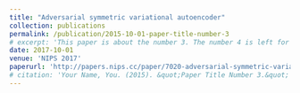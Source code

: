 ```yaml
---
title: "Adversarial symmetric variational autoencoder"
collection: publications
permalink: /publication/2015-10-01-paper-title-number-3
# excerpt: 'This paper is about the number 3. The number 4 is left for future work.'
date: 2017-10-01
venue: 'NIPS 2017'
paperurl: 'http://papers.nips.cc/paper/7020-adversarial-symmetric-variational-autoencoder.pdf'
# citation: 'Your Name, You. (2015). &quot;Paper Title Number 3.&quot; <i>Journal 1</i>. 1(3).'
---
```



<!-- [Download paper here](http://papers.nips.cc/paper/7020-adversarial-symmetric-variational-autoencoder.pdf) -->
